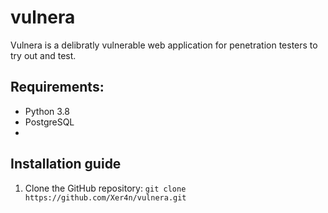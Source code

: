 # vulnera

Vulnera is  a delibratly vulnerable web application for penetration testers to try out and test.

## Requirements:

- Python 3.8
- PostgreSQL
- 

## Installation guide

1. Clone the GitHub repository: ``git clone https://github.com/Xer4n/vulnera.git``


